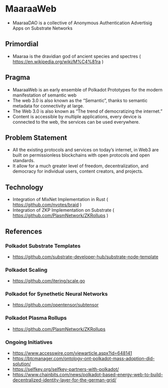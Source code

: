 # MaaraaWeb
- MaaraaDAO is a collective of Anonymous Authentication Advertisig Apps on Substrate Networks

## Primordial
- Maaraa is the dravidian god of ancient species and spectres ( https://en.wikipedia.org/wiki/M%C4%81ra )

## Pragma 
- MaaraaWeb is an early ensemble of Polkadot Prototypes for the modern manifestation of semantic web
- The web 3.0 is also known as the “Semantic”,  thanks to semantic metadata for connectivity at large.
- The Web 3.0 is also known as “The trend of democratizing the internet.”
- Content is accessible by multiple applications, every device is connected to the web, the services can be used everywhere.

## Problem Statement
- All the existing protocols and services on today’s internet, in Web3 are built on permissionless blockchains with open protocols and open standards. 
- It allow for a much greater level of freedom, decentralization, and democracy for individual users, content creators, and projects.

## Technology
- Integration of MixNet Implementation in Rust ( https://github.com/nvotes/braid )
- Integration of ZKP Implementation on Substrate ( https://github.com/PlasmNetwork/ZKRollups )

## References

### Polkadot Substrate Templates
- https://github.com/substrate-developer-hub/substrate-node-template

### Polkadot Scaling 
- https://github.com/itering/scale.go

### Polkadot for Synethetic Neural Networks
- https://github.com/opentensor/subtensor

### Polkadot Plasma Rollups
- https://github.com/PlasmNetwork/ZKRollups

### Ongoing Initiatives
- https://www.accesswire.com/viewarticle.aspx?id=648141
- https://btcmanager.com/ontology-ont-polkadot-mass-adoption-did-solution/
- https://selfkey.org/selfkey-partners-with-polkadot/
- https://www.chainbits.com/news/polkadot-based-energy-web-to-build-decentralized-identity-layer-for-the-german-grid/
